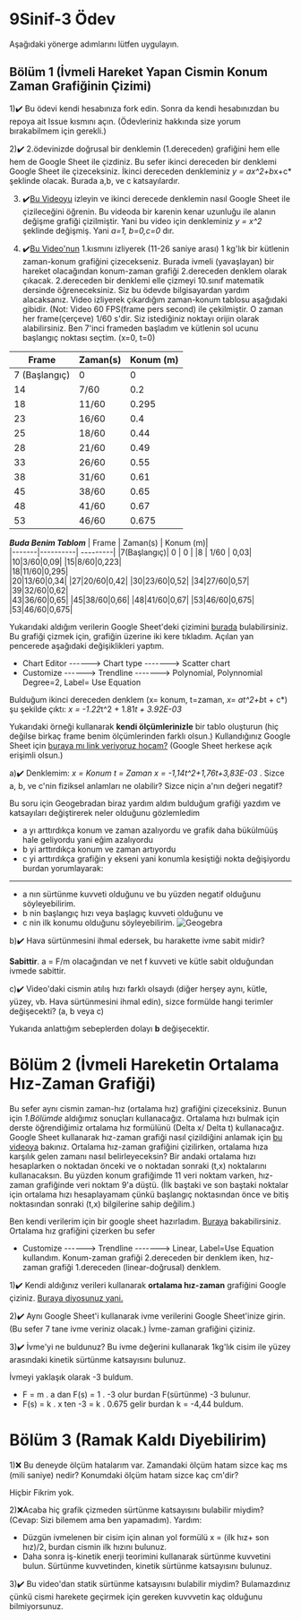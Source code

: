 # 9Sinif-3 Ödev

Aşağıdaki yönerge adımlarını lütfen uygulayın. 

## Bölüm 1 (İvmeli Hareket Yapan Cismin Konum Zaman Grafiğinin Çizimi)

1)✔️ Bu ödevi kendi hesabınıza fork edin. Sonra da kendi hesabınızdan bu repoya ait Issue kısmını açın. (Ödevleriniz hakkında size yorum bırakabilmem için gerekli.) 

2)✔️ 2.ödevinizde doğrusal bir denklemin (1.dereceden) grafiğini hem elle hem de Google Sheet ile çizdiniz. Bu sefer ikinci dereceden bir denklemi Google Sheet ile çizeceksiniz. İkinci dereceden denkleminiz *y = ax^2+b*x+c* şeklinde olacak. Burada a,b, ve c katsayılardır. 

3) ✔️[Bu Videoyu](https://www.youtube.com/watch?v=--1-cfnicJ8) izleyin ve ikinci derecede denklemin nasıl Google Sheet ile çizileceğini öğrenin. Bu videoda bir karenin kenar uzunluğu ile alanın değişme grafiği çizilmiştir. Yani bu video için denkleminiz *y = x^2* şeklinde değişmiş. Yani *a=1, b=0,c=0* dır. 

4) ✔️[Bu Video'nun](https://www.youtube.com/watch?v=fhIL18aHg8s&feature=youtu.be) 1.kısmını izliyerek (11-26 saniye arası) 1 kg'lık bir kütlenin  zaman-konum grafiğini çizecekseniz. Burada ivmeli (yavaşlayan) bir hareket olacağından konum-zaman grafiği 2.dereceden denklem olarak çıkacak. 2.dereceden bir denklemi elle çizmeyi 10.sınıf matematik dersinde öğreneceksiniz. Siz bu ödevde bilgisayardan yardım alacaksanız. Video izliyerek çıkardığım zaman-konum tablosu aşağıdaki gibidir. (Not: Video 60 FPS(frame pers second) ile çekilmiştir. O zaman her frame(çerçeve) 1/60 s'dir. Siz istediğiniz noktayı orijin olarak alabilirsiniz. Ben 7'inci frameden başladım ve kütlenin sol ucunu başlangıç noktası seçtim. (x=0, t=0) 


| Frame | Zaman(s) | Konum (m)|         
|-------|----------| ---------|         
| 7 (Başlangıç)| 0 |   0      |        
| 14    | 7/60     |   0.2    |          
| 18    | 11/60    |   0.295  |       
| 23    | 16/60    |   0.4    |        
| 25    | 18/60    |   0.44   |              
| 28    | 21/60    |   0.49   |         
| 33    | 26/60    |   0.55   |       
| 38    | 31/60    |   0.61   |       
| 45    | 38/60    |   0.65   |            
| 48    | 41/60    |   0.67   |    
| 53    | 46/60    |   0.675  |           
                                        
**_Buda Benim Tablom_**
| Frame | Zaman(s) | Konum (m)|    
|-------|----------| ---------| 
|7(Başlangıç)|  0  |    0     | 
|8      | 1/60     | 0,03| 
|10|3/60|0,09| 
|15|8/60|0,223|     
|18|11/60|0,295|     
|20|13/60|0,34| 
|27|20/60|0,42| 
|30|23/60|0,52| 
|34|27/60|0,57|   
|39|32/60|0,62|  
|43|36/60|0,65| 
|45|38/60|0,66| 
|48|41/60|0,67| 
|53|46/60|0,675| 
|53|46/60|0,675|

Yukarıdaki aldığım verilerin Google Sheet'deki çizimini [burada](https://docs.google.com/spreadsheets/d/1PFojWqpQKHUI6shl7_bbvQSjrb3AS6kleerbCbNNWVg/edit?usp=sharing) bulabilirsiniz. Bu grafiği çizmek için, grafiğin üzerine iki kere tıkladım. Açılan yan pencerede aşağıdaki değişiklikleri yaptım. 
*   Chart Editor ------> Chart type -------> Scatter chart
*   Customize ------> Trendline -------> Polynomial,  Polynnomial Degree=2, Label= Use Equation

Bulduğum ikinci dereceden denklem (x= konum, t=zaman, *x= at^2+b*t + c*) şu şekilde çıktı:
*x = -1.22*t^2 + 1.81*t + 3.92E-03* 


Yukarıdaki örneği kullanarak **kendi ölçümlerinizle** bir tablo oluşturun (hiç değilse birkaç frame benim ölçümlerinden farklı olsun.) Kullandığınız Google Sheet için [buraya mı link veriyoruz hocam?](https://docs.google.com/spreadsheets/d/1stnaSU4EwF3aGddOBZSJ0y1J8i7vpq83ODpkSmrdzlI/edit?usp=sharing)  (Google Sheet herkese açık erişimli olsun.) 

a)✔️  Denklemim: _x = Konum t = Zaman x = -1,14t^2+1,76t+3,83E-03_ . Sizce a, b, ve c'nin fiziksel anlamları ne olabilir? Sizce niçin a'nın değeri negatif? 

Bu soru için Geogebradan biraz yardım aldım bulduğum grafiği yazdım ve katsayıları değiştirerek neler olduğunu gözlemledim

* a yı arttırdıkça konum ve zaman azalıyordu ve grafik daha bükülmüüş hale geliyordu yani eğim azalıyordu
* b yi arttırdıkça konum ve zaman artıyordu
* c yi arttırdıkça grafiğin y ekseni yani konumla kesiştiği nokta değişiyordu
burdan yorumlayarak: 
--------------------------------------------------------------------------------------------
* a nın sürtünme kuvveti olduğunu ve bu yüzden negatif olduğunu söyleyebilirim.
* b nin başlangıç hızı veya başlagıç kuvveti olduğunu ve 
* c nin ilk konumu olduğunu söyleyebilirim.
![Geogebra](https://user-images.githubusercontent.com/63353356/79634342-86708f80-8172-11ea-9e11-ee6702a31b0b.png)

b)✔️ Hava sürtünmesini ihmal edersek, bu harakette ivme sabit midir? 

**Sabittir**. a = F/m olacağından ve net f kuvveti ve kütle sabit olduğundan ivmede sabittir.

c)✔️ Video'daki cismin atılış hızı farklı olsaydı (diğer herşey aynı, kütle, yüzey, vb. Hava sürtünmesini ihmal edin), sizce formülde hangi terimler değişecekti? (a, b veya c) 

Yukarıda anlattığım sebeplerden dolayı **b** değişecektir.
# Bölüm 2 (İvmeli Hareketin Ortalama Hız-Zaman Grafiği)
Bu sefer aynı cismin zaman-hız (ortalama hız) grafiğini çizeceksiniz. Bunun için *1.Bölümde* aldığımız sonuçları kullanacağız. Ortalama hızı bulmak için derste öğrendiğimiz ortalama hız formülünü (Delta x/ Delta t) kullanacağız. Google Sheet kullanarak hız-zaman grafiği nasıl çizildiğini anlamak için  [bu videoya](https://www.youtube.com/watch?v=67IsHRmcmfE&t) bakınız. Ortalama hız-zaman grafiğini çizilirken, ortalama hıza karşılık gelen zamanı nasıl belirleyeceksin? Bir andaki  ortalama hızı hesaplarken o noktadan önceki ve o noktadan sonraki (t,x) noktalarını kullanacaksın. Bu yüzden konum grafiğimde 11 veri noktam varken, hız-zaman grafiğinde veri noktam 9'a düştü. (İlk baştaki ve son baştaki noktalar için ortalama hızı hesaplayamam çünkü başlangıç noktasından önce ve bitiş noktasından sonraki (t,x) bilgilerine sahip değilim.)

Ben kendi verilerim için bir google sheet hazırladım. [Buraya](https://docs.google.com/spreadsheets/d/1fFw-F2NP9XpglTTEkqOjZETT7lD0iE9sqH3Da-srS9w/edit?usp=sharing) bakabilirsiniz. Ortalama hız grafiğini çizerken bu sefer 
*   Customize ------> Trendline -------> Linear, Label=Use Equation
kullandım. Konum-zaman grafiği 2.dereceden bir denklem iken, hız-zaman grafiği 1.dereceden (linear-doğrusal) denklem. 

1)✔️ Kendi aldığınız verileri kullanarak **ortalama hız-zaman** grafiğini Google çiziniz. [Buraya diyosunuz yani.](https://docs.google.com/spreadsheets/d/1TzUaAAHVZGl3zIjCwFg33zODJ3zuv4f35kDXKgxSO1s/edit?usp=sharing)

2)✔️ Aynı Google Sheet'i kullanarak ivme verilerini Google Sheet'inize girin. (Bu sefer 7 tane ivme veriniz olacak.) İvme-zaman grafiğini çiziniz.

3)✔️ İvme'yi ne buldunuz? Bu ivme değerini kullanarak 1kg'lık cisim ile yüzey arasındaki kinetik sürtünme katsayısını bulunuz. 

İvmeyi yaklaşık olarak -3 buldum.
* F = m . a dan F(s) = 1 . -3 olur burdan F(sürtünme) -3 bulunur.
* F(s) = k . x ten -3 = k .  0.675 gelir burdan k = -4,44 buldum.

# Bölüm 3 (Ramak Kaldı Diyebilirim)
1)❌ Bu deneyde ölçüm hatalarım var. Zamandaki ölçüm hatam sizce kaç ms (mili saniye) nedir? Konumdaki ölçüm hatam sizce kaç cm'dir?

  Hiçbir Fikrim yok.

2)❌Acaba hiç grafik çizmeden sürtünme katsayısını bulabilir miydim?  (Cevap: Sizi bilemem ama ben yapamadım). 
Yardım:
* Düzgün ivmelenen bir cisim için alınan yol formülü x = (ilk hız+ son hız)/2, burdan cismin ilk hızını bulunuz. 
* Daha sonra iş-kinetik enerji teorimini kullanarak sürtünme kuvvetini bulun. Sürtünme kuvvetinden, kinetik sürtünme katsayısını bulunuz.



3)✔️ Bu video'dan statik sürtünme katsayısını bulabilir miydim? 
  Bulamazdınız çünkü cismi harekete geçirmek için gereken kuvvvetin kaç olduğunu bilmiyorsunuz.
